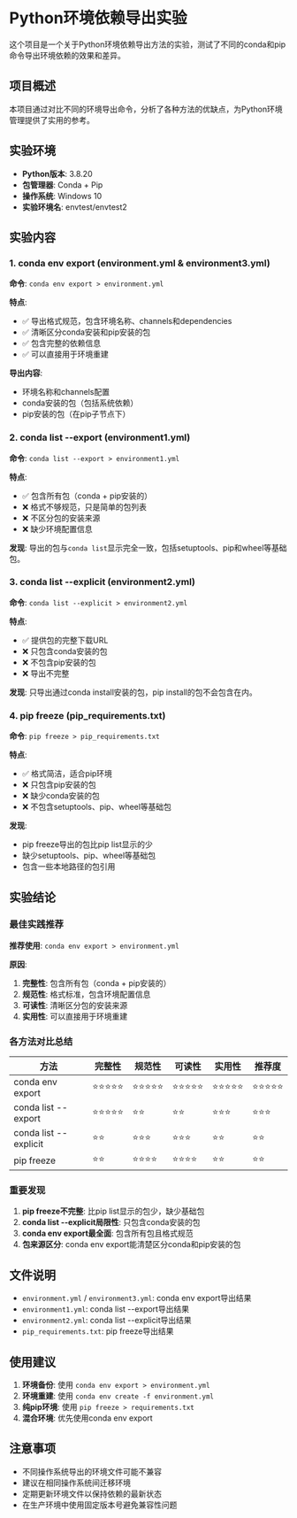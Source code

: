 # Python环境依赖导出实验

这个项目是一个关于Python环境依赖导出方法的实验，测试了不同的conda和pip命令导出环境依赖的效果和差异。

## 项目概述

本项目通过对比不同的环境导出命令，分析了各种方法的优缺点，为Python环境管理提供了实用的参考。

## 实验环境

- **Python版本**: 3.8.20
- **包管理器**: Conda + Pip
- **操作系统**: Windows 10
- **实验环境名**: envtest/envtest2

## 实验内容

### 1. conda env export (environment.yml & environment3.yml)

**命令**: `conda env export > environment.yml`

**特点**:
- ✅ 导出格式规范，包含环境名称、channels和dependencies
- ✅ 清晰区分conda安装和pip安装的包
- ✅ 包含完整的依赖信息
- ✅ 可以直接用于环境重建

**导出内容**:
- 环境名称和channels配置
- conda安装的包（包括系统依赖）
- pip安装的包（在pip子节点下）

### 2. conda list --export (environment1.yml)

**命令**: `conda list --export > environment1.yml`

**特点**:
- ✅ 包含所有包（conda + pip安装的）
- ❌ 格式不够规范，只是简单的包列表
- ❌ 不区分包的安装来源
- ❌ 缺少环境配置信息

**发现**: 导出的包与`conda list`显示完全一致，包括setuptools、pip和wheel等基础包。

### 3. conda list --explicit (environment2.yml)

**命令**: `conda list --explicit > environment2.yml`

**特点**:
- ✅ 提供包的完整下载URL
- ❌ 只包含conda安装的包
- ❌ 不包含pip安装的包
- ❌ 导出不完整

**发现**: 只导出通过conda install安装的包，pip install的包不会包含在内。

### 4. pip freeze (pip_requirements.txt)

**命令**: `pip freeze > pip_requirements.txt`

**特点**:
- ✅ 格式简洁，适合pip环境
- ❌ 只包含pip安装的包
- ❌ 缺少conda安装的包
- ❌ 不包含setuptools、pip、wheel等基础包

**发现**: 
- pip freeze导出的包比pip list显示的少
- 缺少setuptools、pip、wheel等基础包
- 包含一些本地路径的包引用

## 实验结论

### 最佳实践推荐

**推荐使用**: `conda env export > environment.yml`

**原因**:
1. **完整性**: 包含所有包（conda + pip安装的）
2. **规范性**: 格式标准，包含环境配置信息
3. **可读性**: 清晰区分包的安装来源
4. **实用性**: 可以直接用于环境重建

### 各方法对比总结

| 方法 | 完整性 | 规范性 | 可读性 | 实用性 | 推荐度 |
|------|--------|--------|--------|--------|--------|
| conda env export | ⭐⭐⭐⭐⭐ | ⭐⭐⭐⭐⭐ | ⭐⭐⭐⭐⭐ | ⭐⭐⭐⭐⭐ | ⭐⭐⭐⭐⭐ |
| conda list --export | ⭐⭐⭐⭐⭐ | ⭐⭐ | ⭐⭐ | ⭐⭐⭐ | ⭐⭐⭐ |
| conda list --explicit | ⭐⭐ | ⭐⭐⭐ | ⭐⭐⭐ | ⭐⭐ | ⭐⭐ |
| pip freeze | ⭐⭐ | ⭐⭐⭐⭐ | ⭐⭐⭐⭐ | ⭐⭐ | ⭐⭐ |

### 重要发现

1. **pip freeze不完整**: 比pip list显示的包少，缺少基础包
2. **conda list --explicit局限性**: 只包含conda安装的包
3. **conda env export最全面**: 包含所有包且格式规范
4. **包来源区分**: conda env export能清楚区分conda和pip安装的包

## 文件说明

- `environment.yml` / `environment3.yml`: conda env export导出结果
- `environment1.yml`: conda list --export导出结果
- `environment2.yml`: conda list --explicit导出结果
- `pip_requirements.txt`: pip freeze导出结果

## 使用建议

1. **环境备份**: 使用 `conda env export > environment.yml`
2. **环境重建**: 使用 `conda env create -f environment.yml`
3. **纯pip环境**: 使用 `pip freeze > requirements.txt`
4. **混合环境**: 优先使用conda env export

## 注意事项

- 不同操作系统导出的环境文件可能不兼容
- 建议在相同操作系统间迁移环境
- 定期更新环境文件以保持依赖的最新状态
- 在生产环境中使用固定版本号避免兼容性问题 